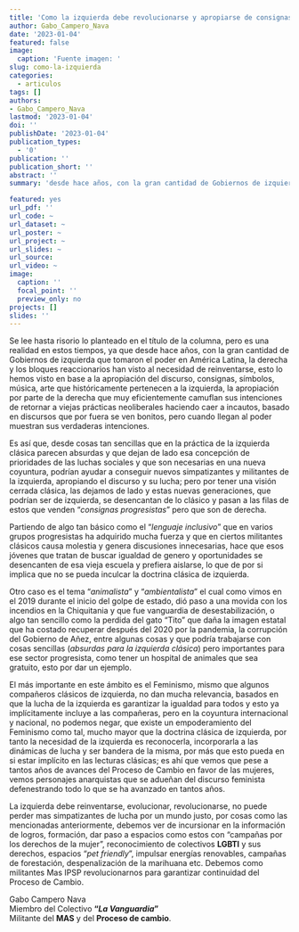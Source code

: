 ```yaml
---
title: 'Como la izquierda debe revolucionarse y apropiarse de consignas progresistas'
author: Gabo_Campero_Nava
date: '2023-01-04'
featured: false
image:
  caption: 'Fuente imagen: '
slug: como-la-izquierda
categories:
  - articulos
tags: []
authors:
- Gabo_Campero_Nava
lastmod: '2023-01-04'
doi: ''
publishDate: '2023-01-04'
publication_types:
  - '0'
publication: ''
publication_short: ''
abstract: ''
summary: 'desde hace años, con la gran cantidad de Gobiernos de izquierda que tomaron el poder en América Latina, la derecha y los bloques reaccionarios han visto al necesidad de reinventarse'

featured: yes
url_pdf: ''
url_code: ~
url_dataset: ~
url_poster: ~
url_project: ~
url_slides: ~
url_source: 
url_video: ~
image:
  caption: ''
  focal_point: ''
  preview_only: no
projects: []
slides: ''
---
```



Se lee hasta risorio lo planteado en el título de la columna, pero es una realidad en estos tiempos, ya que desde hace años, con la gran cantidad de Gobiernos de izquierda que tomaron el poder en América Latina, la derecha y los bloques reaccionarios han visto al necesidad de reinventarse, esto lo hemos visto en base a la apropiación del discurso, consignas, símbolos, música, arte que históricamente pertenecen a la izquierda, la apropiación por parte de la derecha que muy eficientemente camuflan sus intenciones de retornar a viejas prácticas neoliberales haciendo caer a incautos, basado en discursos que por fuera se ven bonitos, pero cuando llegan al poder muestran sus verdaderas intenciones.

Es así que, desde cosas tan sencillas que en la práctica de la izquierda clásica parecen absurdas y que dejan de lado esa concepción de prioridades de las luchas sociales y que son necesarias en una nueva coyuntura, podrían ayudar a conseguir nuevos simpatizantes y militantes de la izquierda, apropiando el discurso y su lucha; pero por tener una visión cerrada clásica, las dejamos de lado y estas nuevas generaciones, que podrían ser de izquierda, se desencantan de lo clásico y pasan a las filas de estos que venden “*consignas progresistas*” pero que son de derecha.

Partiendo de algo tan básico como el “*lenguaje inclusivo*” que en varios grupos progresistas ha adquirido mucha fuerza y que en ciertos militantes clásicos causa molestia y genera discusiones innecesarias, hace que esos jóvenes que tratan de buscar igualdad de genero y oportunidades se desencanten de esa vieja escuela y prefiera aislarse, lo que de por si implica que no se pueda inculcar la doctrina clásica de izquierda.

Otro caso es el tema “*animalista*” y “*ambientalista*” el cual como vimos en el 2019 durante el inicio del golpe de estado, dió paso a una movida con los incendios en la Chiquitania y que fue vanguardia de desestabilización, o algo tan sencillo como la perdida del gato “Tito” que daña la imagen estatal que ha costado recuperar después del 2020 por la pandemia, la corrupción del Gobierno de Añez, entre algunas cosas y que podría trabajarse con cosas sencillas (*absurdas para la izquierda clásica*) pero importantes para ese sector progresista, como tener un hospital de animales que sea gratuito, esto por dar un ejemplo.

El más importante en este ámbito es el Feminismo, mismo que algunos compañeros clásicos de izquierda, no dan mucha relevancia, basados en que la lucha de la izquierda es garantizar la igualdad para todos y esto ya implícitamente incluye a las compañeras, pero en la coyuntura internacional y nacional, no podemos negar, que existe un empoderamiento del Feminismo como tal, mucho mayor que la doctrina clásica de izquierda, por tanto la necesidad de la izquierda es reconocerla, incorporarla a las dinámicas de lucha y ser bandera de la misma, por más que esto pueda en si estar implícito en las lecturas clásicas; es ahí que vemos que pese a tantos años de avances del Proceso de Cambio en favor de las mujeres, vemos personajes anarquistas que se adueñan del discurso feminista defenestrando todo lo que se ha avanzado en tantos años.

La izquierda debe reinventarse, evolucionar, revolucionarse, no puede perder mas simpatizantes de lucha por un mundo justo, por cosas como las mencionadas anteriormente, debemos ver de incursionar en la información de logros, formación, dar paso a espacios como estos con “campañas por los derechos de la mujer”, reconocimiento de colectivos **LGBTI** y sus derechos, espacios “*pet friendly*”, impulsar energías renovables, campañas de forestación, despenalización de la marihuana etc. Debemos como militantes Mas IPSP revolucionarnos para garantizar continuidad del Proceso de Cambio.


Gabo Campero Nava<br>
Miembro del Colectivo **“*La Vanguardia*”**<br>
Militante del **MAS** y del **Proceso de cambio**.<br>

